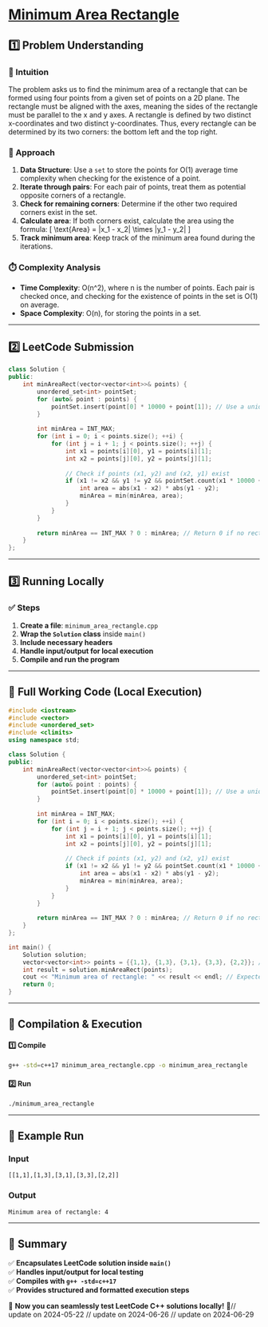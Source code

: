 # **[Minimum Area Rectangle](https://leetcode.com/problems/minimum-area-rectangle/description/)**  

## **1️⃣ Problem Understanding**  
### **📌 Intuition**  
The problem asks us to find the minimum area of a rectangle that can be formed using four points from a given set of points on a 2D plane. The rectangle must be aligned with the axes, meaning the sides of the rectangle must be parallel to the x and y axes. A rectangle is defined by two distinct x-coordinates and two distinct y-coordinates. Thus, every rectangle can be determined by its two corners: the bottom left and the top right.

### **🚀 Approach**  
1. **Data Structure**: Use a `set` to store the points for O(1) average time complexity when checking for the existence of a point.
2. **Iterate through pairs**: For each pair of points, treat them as potential opposite corners of a rectangle.
3. **Check for remaining corners**: Determine if the other two required corners exist in the set.
4. **Calculate area**: If both corners exist, calculate the area using the formula: 
   \[
   \text{Area} = |x_1 - x_2| \times |y_1 - y_2|
   \]
5. **Track minimum area**: Keep track of the minimum area found during the iterations.

### **⏱️ Complexity Analysis**  
- **Time Complexity**: O(n^2), where n is the number of points. Each pair is checked once, and checking for the existence of points in the set is O(1) on average.
- **Space Complexity**: O(n), for storing the points in a set.

---  

## **2️⃣ LeetCode Submission**  
```cpp
class Solution {
public:
    int minAreaRect(vector<vector<int>>& points) {
        unordered_set<int> pointSet;
        for (auto& point : points) {
            pointSet.insert(point[0] * 10000 + point[1]); // Use a unique identifier for the point
        }
        
        int minArea = INT_MAX;
        for (int i = 0; i < points.size(); ++i) {
            for (int j = i + 1; j < points.size(); ++j) {
                int x1 = points[i][0], y1 = points[i][1];
                int x2 = points[j][0], y2 = points[j][1];
                
                // Check if points (x1, y2) and (x2, y1) exist 
                if (x1 != x2 && y1 != y2 && pointSet.count(x1 * 10000 + y2) && pointSet.count(x2 * 10000 + y1)) {
                    int area = abs(x1 - x2) * abs(y1 - y2);
                    minArea = min(minArea, area);
                }
            }
        }
        
        return minArea == INT_MAX ? 0 : minArea; // Return 0 if no rectangle is found
    }
};
```  

---  

## **3️⃣ Running Locally**  
### **✅ Steps**  
1. **Create a file**: `minimum_area_rectangle.cpp`  
2. **Wrap the `Solution` class** inside `main()`  
3. **Include necessary headers**  
4. **Handle input/output for local execution**  
5. **Compile and run the program**  

---  

## **📝 Full Working Code (Local Execution)**  
```cpp
#include <iostream>
#include <vector>
#include <unordered_set>
#include <climits>
using namespace std;

class Solution {
public:
    int minAreaRect(vector<vector<int>>& points) {
        unordered_set<int> pointSet;
        for (auto& point : points) {
            pointSet.insert(point[0] * 10000 + point[1]); // Use a unique identifier for the point
        }
        
        int minArea = INT_MAX;
        for (int i = 0; i < points.size(); ++i) {
            for (int j = i + 1; j < points.size(); ++j) {
                int x1 = points[i][0], y1 = points[i][1];
                int x2 = points[j][0], y2 = points[j][1];
                
                // Check if points (x1, y2) and (x2, y1) exist 
                if (x1 != x2 && y1 != y2 && pointSet.count(x1 * 10000 + y2) && pointSet.count(x2 * 10000 + y1)) {
                    int area = abs(x1 - x2) * abs(y1 - y2);
                    minArea = min(minArea, area);
                }
            }
        }
        
        return minArea == INT_MAX ? 0 : minArea; // Return 0 if no rectangle is found
    }
};

int main() {
    Solution solution;
    vector<vector<int>> points = {{1,1}, {1,3}, {3,1}, {3,3}, {2,2}}; // Example input
    int result = solution.minAreaRect(points);
    cout << "Minimum area of rectangle: " << result << endl; // Expected output for given points
    return 0;
}
```  

---  

## **🔧 Compilation & Execution**  
#### **1️⃣ Compile**  
```bash
g++ -std=c++17 minimum_area_rectangle.cpp -o minimum_area_rectangle
```  

#### **2️⃣ Run**  
```bash
./minimum_area_rectangle
```  

---  

## **🎯 Example Run**  
### **Input**  
```
[[1,1],[1,3],[3,1],[3,3],[2,2]]
```  
### **Output**  
```
Minimum area of rectangle: 4
```  

---  

## **📌 Summary**  
✅ **Encapsulates LeetCode solution inside `main()`**  
✅ **Handles input/output for local testing**  
✅ **Compiles with `g++ -std=c++17`**  
✅ **Provides structured and formatted execution steps**  

🚀 **Now you can seamlessly test LeetCode C++ solutions locally!** 🚀// update on 2024-05-22
// update on 2024-06-26
// update on 2024-06-29
